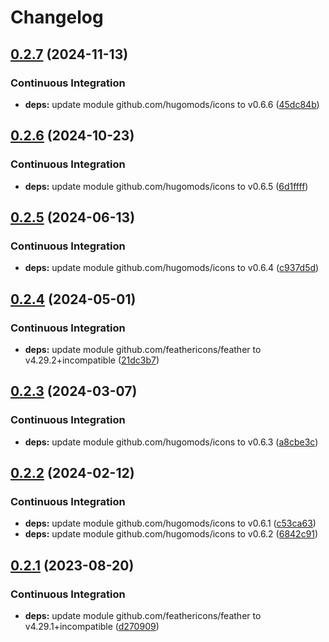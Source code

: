 # Changelog

## [0.2.7](https://github.com/hugomods/icons/compare/vendors/feather/v0.2.6...vendors/feather/v0.2.7) (2024-11-13)


### Continuous Integration

* **deps:** update module github.com/hugomods/icons to v0.6.6 ([45dc84b](https://github.com/hugomods/icons/commit/45dc84bc04781d2b62302e2768c349922e160bd7))

## [0.2.6](https://github.com/hugomods/icons/compare/vendors/feather/v0.2.5...vendors/feather/v0.2.6) (2024-10-23)


### Continuous Integration

* **deps:** update module github.com/hugomods/icons to v0.6.5 ([6d1ffff](https://github.com/hugomods/icons/commit/6d1fffffd9bb0cc21418a53b0a54779d8fbcde0d))

## [0.2.5](https://github.com/hugomods/icons/compare/vendors/feather/v0.2.4...vendors/feather/v0.2.5) (2024-06-13)


### Continuous Integration

* **deps:** update module github.com/hugomods/icons to v0.6.4 ([c937d5d](https://github.com/hugomods/icons/commit/c937d5d7045cf1db4904197fae0f5ec9f939c755))

## [0.2.4](https://github.com/hugomods/icons/compare/vendors/feather/v0.2.3...vendors/feather/v0.2.4) (2024-05-01)


### Continuous Integration

* **deps:** update module github.com/feathericons/feather to v4.29.2+incompatible ([21dc3b7](https://github.com/hugomods/icons/commit/21dc3b7a7f79a0c174517780c4df72073c62dd41))

## [0.2.3](https://github.com/hugomods/icons/compare/vendors/feather/v0.2.2...vendors/feather/v0.2.3) (2024-03-07)


### Continuous Integration

* **deps:** update module github.com/hugomods/icons to v0.6.3 ([a8cbe3c](https://github.com/hugomods/icons/commit/a8cbe3c39733515f82c82a887d1d01d2f6f79ff8))

## [0.2.2](https://github.com/hugomods/icons/compare/vendors/feather/v0.2.1...vendors/feather/v0.2.2) (2024-02-12)


### Continuous Integration

* **deps:** update module github.com/hugomods/icons to v0.6.1 ([c53ca63](https://github.com/hugomods/icons/commit/c53ca63b1b074b041833e78d52617b2f3c3e9ea3))
* **deps:** update module github.com/hugomods/icons to v0.6.2 ([6842c91](https://github.com/hugomods/icons/commit/6842c91c37221b6792d9d9f38537a81397d810dd))

## [0.2.1](https://github.com/hugomods/icons/compare/vendors/feather/v0.2.0...vendors/feather/v0.2.1) (2023-08-20)


### Continuous Integration

* **deps:** update module github.com/feathericons/feather to v4.29.1+incompatible ([d270909](https://github.com/hugomods/icons/commit/d2709094d0f0636683d43e610ab0e9d5e7ced039))
